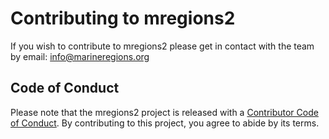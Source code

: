 # Contributing to mregions2

If you wish to contribute to mregions2 please get in contact with the team by email: info@marineregions.org

## Code of Conduct

Please note that the mregions2 project is released with a [Contributor Code of Conduct](https://lifewatch.github.io/mregions2/CODE_OF_CONDUCT.html). By contributing to this project, you agree to abide by its terms.

